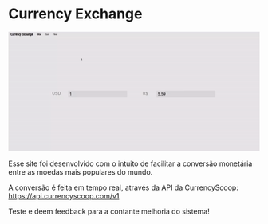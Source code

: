 # Currency Exchange

<div align="center">
  <img src="./imgs/currency-exchange.gif">
</div>

Esse site foi desenvolvido com o intuito de facilitar a conversão monetária entre as moedas mais populares do mundo.

A conversão é feita em tempo real, através da API da CurrencyScoop: https://api.currencyscoop.com/v1

Teste e deem feedback para a contante melhoria do sistema!
